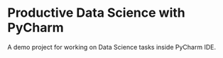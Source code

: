 
# Productive Data Science with PyCharm

A demo project for working on Data Science tasks inside PyCharm IDE.
